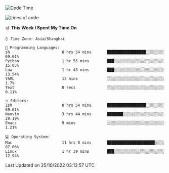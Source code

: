 <!--START_SECTION:waka-->
![Code Time](http://img.shields.io/badge/Code%20Time-937%20hrs%2015%20mins-blue)

![Lines of code](https://img.shields.io/badge/From%20Hello%20World%20I%27ve%20Written-23%20Thousand%20lines%20of%20code-blue)

📊 **This Week I Spent My Time On** 

```text
⌚︎ Time Zone: Asia/Shanghai

💬 Programming Languages: 
sh                       8 hrs 54 mins       █████████████████░░░░░░░░   69.61% 
Python                   1 hr 55 mins        ███░░░░░░░░░░░░░░░░░░░░░░   15.05% 
Lua                      1 hr 43 mins        ███░░░░░░░░░░░░░░░░░░░░░░   13.54% 
YAML                     13 mins             ░░░░░░░░░░░░░░░░░░░░░░░░░   1.7% 
Text                     0 secs              ░░░░░░░░░░░░░░░░░░░░░░░░░   0.11%

🔥 Editors: 
Zsh                      8 hrs 54 mins       █████████████████░░░░░░░░   69.61% 
Neovim                   3 hrs 44 mins       ███████░░░░░░░░░░░░░░░░░░   29.19% 
Emacs                    9 mins              ░░░░░░░░░░░░░░░░░░░░░░░░░   1.21%

💻 Operating System: 
Mac                      11 hrs 8 mins       █████████████████████░░░░   87.06% 
Linux                    1 hr 39 mins        ███░░░░░░░░░░░░░░░░░░░░░░   12.94%

```


 Last Updated on 25/10/2022 03:12:57 UTC
<!--END_SECTION:waka-->
